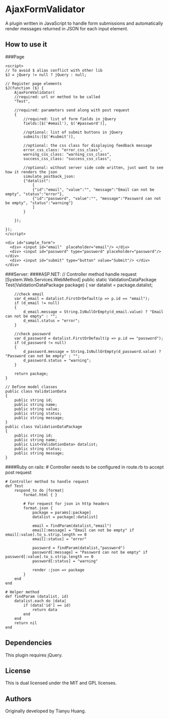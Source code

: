 # AjaxFormValidator

A plugin written in JavaScript to handle form submissions and automatically render messages returned in JSON for each input element.

## How to use it
###Page
	<style>
	.error_css_class {
		color: red;
		border: solid 1px red;
    	}
	.warning_css_class {
		color: orange;
		border: solid 1px orange;
	}
	.success_css_class {
		color: blue;
		border: solid 1px blue;
	}
	</style>

	<script>
	// To avoid $ alias conflict with other lib
	$J = jQuery != null ? jQuery : null;

	// Register page elements
	$J(function ($) {
		AjaxFormValidator(
		//required: url or method to be called
		"Test",

		//required: parameters send along with post request
		{
			//required: list of form fields in jQuery
			fields:[$('#email'), $('#password')],

			//optional: list of submit buttons in jQuery
			submits:[$('#submit')],

			//optional: the css class for displaying feedback message
			error_css_class: "error_css_class",
			warning_css_class: "warning_css_class",
			success_css_class: "success_css_class",

			//optional: without server side code written, just want to see how it renders the json
			simulate_postback_json:
			{"datalist":
				[
				{"id":"email", "value":"", "message":"Email can not be empty", "status":"error"},
				{"id":"password", "value":"", "message":"Password can not be empty", "status":"warning"}
  				]
			}

		});

	});
	</script>

	<div id="sample_form">
	  <div> <input id="email"  placeholder="email"/> </div>
	  <div> <input id="password" type="password" placeholder="password"/> </div>
	  <div> <input id="submit" type="button" value="Submit"/> </div>
	</div>

###Server:
####ASP.NET:
	// Controller method handle request
	[System.Web.Services.WebMethod]
	public static ValidationDataPackage Test(ValidationDataPackage package)
	{
		var datalist = package.datalist;
		
		//check email
		var d_email = datalist.FirstOrDefault(p => p.id == "email");
		if (d_email != null)
		{
			d_email.message = String.IsNullOrEmpty(d_email.value) ? "Email can not be empty" : "";
			d_email.status = "error";
		}

		//check password
		var d_password = datalist.FirstOrDefault(p => p.id == "password");
		if (d_password != null)
		{
			d_password.message = String.IsNullOrEmpty(d_password.value) ? "Password can not be empty" : "";
			d_password.status = "warning";
		}

		return package;
	}

	// Define model classes
	public class ValidationData
	{
		public string id;
		public string name;
		public string value;
		public string status;
		public string message;
	}
	public class ValidationDataPackage
	{
		public string id;
		public string name;
		public List<ValidationData> datalist;
		public string status;
		public string message;
	}

####Ruby on rails:
	# Controller needs to be configured in route.rb to accept post request

	# Controller method to handle request
	def Test
		respond_to do |format|
			format.html { }

			# For request for json in http headers
			format.json {
				package = params[:package]
				datalist = package[:datalist]

				email = findParam(datalist,"email")
				email[:message] = "Email can not be empty" if email[:value].to_s.strip.length == 0
				email[:status] = "error"

				password = findParam(datalist,"password")
				password[:message] = "Password can not be empty" if password[:value].to_s.strip.length == 0
				password[:status] = "warning"

				render :json => package
			}
		end
	end

	# Helper method
	def findParam (datalist, id)
		datalist.each do |data|
			if (data['id'] == id)
				return data
			end
		end
		return nil
	end

## Dependencies

This plugin requires jQuery.

## License

This is dual licensed under the MIT and GPL licenses.

## Authors

Originally developed by Tianyu Huang.
